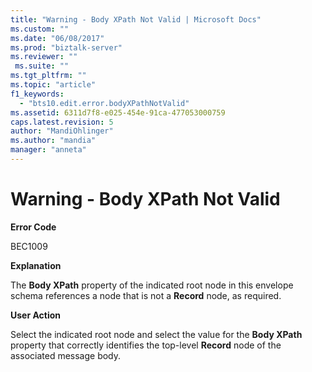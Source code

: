 ```yaml
---
title: "Warning - Body XPath Not Valid | Microsoft Docs"
ms.custom: ""
ms.date: "06/08/2017"
ms.prod: "biztalk-server"
ms.reviewer: ""
 ms.suite: ""
ms.tgt_pltfrm: ""
ms.topic: "article"
f1_keywords: 
  - "bts10.edit.error.bodyXPathNotValid"
ms.assetid: 6311d7f8-e025-454e-91ca-477053000759
caps.latest.revision: 5
author: "MandiOhlinger"
ms.author: "mandia"
manager: "anneta"
---
```

# Warning - Body XPath Not Valid
**Error Code**  
  
 BEC1009  
  
 **Explanation**  
  
 The **Body XPath** property of the indicated root node in this envelope schema references a node that is not a **Record** node, as required.  
  
 **User Action**  
  
 Select the indicated root node and select the value for the **Body XPath** property that correctly identifies the top-level **Record** node of the associated message body.